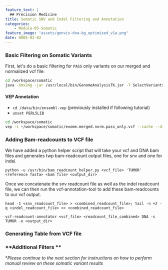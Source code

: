 ```yaml
---
feature_text: |
  ## Precision Medicine
title: Somatic SNV and Indel Filtering and Annotation
categories:
    - Module-05-Somatic
feature_image: "assets/genvis-dna-bg_optimized_v1a.png"
date: 0005-02-02
---
```


### **Basic Filtering on Somatic Variants**
First, let's do a basic filtering for `PASS` only variants on our merged and normalized vcf file:
```bash
cd /workspace/somatic
java -Xmx24g -jar /usr/local/bin/GenomeAnalysisTK.jar -T SelectVariants -R ~/workspace/inputs/references/genome/ref_genome.fa --excludeFiltered --variant ~/workspace/somatic/exome.merged.leftalignandtrim.decomposed.vcf -o ~/workspace/somatic/exome.merged.norm.pass_only.vcf
```

#### **VEP Annotation**
- `cd /data/bin/ensembl-vep` (previously installed if following tutorial)
- `unset PERL5LIB`

```bash
cd /workspace/somatic
vep -i ~/workspace/somatic/exome.merged.norm.pass_only.vcf --cache --dir /opt/vep_cache/ --format vcf --vcf --plugin Downstream --plugin Wildtype --symbol --terms SO --flag_pick --transcript_version -o ~/workspace/somatic/exome.merged.norm.annotated.vcf
```

### **Adding Bam-readcounts to VCF file**
We have added a python helper script that will take your vcf and DNA bam files and generates twp bam-readcount output files, one for snv and one for indel.

`python -u /usr/bin/bam_readcount_helper.py <vcf_file> 'TUMOR' <reference fasta> <bam file> <output_dir>`

Once we concatenate the snv readcount file as well as the indel readcount file, we can then run the vcf-annotation-tool to add these bam-readcounts to our vcf output.

`head -1 <snv_readcount_file> > <combined_readcount_file>; tail -n +2 -q <indel_readcount_file> >> <combined_readcount_file>`

`vcf-readcount-annotator <vcf_file> <readcount_file_combined> DNA -s TUMOR -o <output_dir>`

### **Generating Table from VCF file**


### **Additional Filters **

**Please continue to the next section for instructions on how to perform manual review on these somatic variant results*
